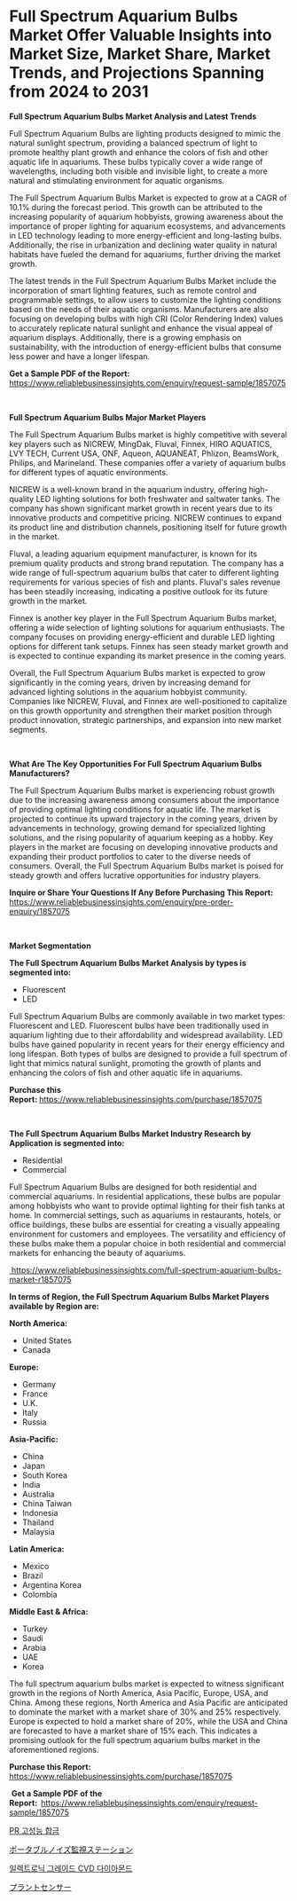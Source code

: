 <p><h1>Full Spectrum Aquarium Bulbs Market Offer Valuable Insights into Market Size, Market Share, Market Trends, and Projections Spanning from 2024 to 2031</h1></p><p><strong>Full Spectrum Aquarium Bulbs Market Analysis and Latest Trends</strong></p>
<p><p>Full Spectrum Aquarium Bulbs are lighting products designed to mimic the natural sunlight spectrum, providing a balanced spectrum of light to promote healthy plant growth and enhance the colors of fish and other aquatic life in aquariums. These bulbs typically cover a wide range of wavelengths, including both visible and invisible light, to create a more natural and stimulating environment for aquatic organisms.</p><p>The Full Spectrum Aquarium Bulbs Market is expected to grow at a CAGR of 10.1% during the forecast period. This growth can be attributed to the increasing popularity of aquarium hobbyists, growing awareness about the importance of proper lighting for aquarium ecosystems, and advancements in LED technology leading to more energy-efficient and long-lasting bulbs. Additionally, the rise in urbanization and declining water quality in natural habitats have fueled the demand for aquariums, further driving the market growth.</p><p>The latest trends in the Full Spectrum Aquarium Bulbs Market include the incorporation of smart lighting features, such as remote control and programmable settings, to allow users to customize the lighting conditions based on the needs of their aquatic organisms. Manufacturers are also focusing on developing bulbs with high CRI (Color Rendering Index) values to accurately replicate natural sunlight and enhance the visual appeal of aquarium displays. Additionally, there is a growing emphasis on sustainability, with the introduction of energy-efficient bulbs that consume less power and have a longer lifespan.</p></p>
<p><strong>Get a Sample PDF of the Report:&nbsp;</strong> <a href="https://www.reliablebusinessinsights.com/enquiry/request-sample/1857075">https://www.reliablebusinessinsights.com/enquiry/request-sample/1857075</a></p>
<p>&nbsp;</p>
<p><strong>Full Spectrum Aquarium Bulbs Major Market Players</strong></p>
<p><p>The Full Spectrum Aquarium Bulbs market is highly competitive with several key players such as NICREW, MingDak, Fluval, Finnex, HIRO AQUATICS, LVY TECH, Current USA, ONF, Aqueon, AQUANEAT, Phlizon, BeamsWork, Philips, and Marineland. These companies offer a variety of aquarium bulbs for different types of aquatic environments.</p><p>NICREW is a well-known brand in the aquarium industry, offering high-quality LED lighting solutions for both freshwater and saltwater tanks. The company has shown significant market growth in recent years due to its innovative products and competitive pricing. NICREW continues to expand its product line and distribution channels, positioning itself for future growth in the market.</p><p>Fluval, a leading aquarium equipment manufacturer, is known for its premium quality products and strong brand reputation. The company has a wide range of full-spectrum aquarium bulbs that cater to different lighting requirements for various species of fish and plants. Fluval's sales revenue has been steadily increasing, indicating a positive outlook for its future growth in the market.</p><p>Finnex is another key player in the Full Spectrum Aquarium Bulbs market, offering a wide selection of lighting solutions for aquarium enthusiasts. The company focuses on providing energy-efficient and durable LED lighting options for different tank setups. Finnex has seen steady market growth and is expected to continue expanding its market presence in the coming years.</p><p>Overall, the Full Spectrum Aquarium Bulbs market is expected to grow significantly in the coming years, driven by increasing demand for advanced lighting solutions in the aquarium hobbyist community. Companies like NICREW, Fluval, and Finnex are well-positioned to capitalize on this growth opportunity and strengthen their market position through product innovation, strategic partnerships, and expansion into new market segments.</p></p>
<p>&nbsp;</p>
<p><strong>What Are The Key Opportunities For Full Spectrum Aquarium Bulbs Manufacturers?</strong></p>
<p><p>The Full Spectrum Aquarium Bulbs market is experiencing robust growth due to the increasing awareness among consumers about the importance of providing optimal lighting conditions for aquatic life. The market is projected to continue its upward trajectory in the coming years, driven by advancements in technology, growing demand for specialized lighting solutions, and the rising popularity of aquarium keeping as a hobby. Key players in the market are focusing on developing innovative products and expanding their product portfolios to cater to the diverse needs of consumers. Overall, the Full Spectrum Aquarium Bulbs market is poised for steady growth and offers lucrative opportunities for industry players.</p></p>
<p><strong>Inquire or Share Your Questions If Any Before Purchasing This Report:</strong> <a href="https://www.reliablebusinessinsights.com/enquiry/pre-order-enquiry/1857075">https://www.reliablebusinessinsights.com/enquiry/pre-order-enquiry/1857075</a></p>
<p>&nbsp;</p>
<p><strong>Market Segmentation</strong></p>
<p><strong>The Full Spectrum Aquarium Bulbs Market Analysis by types is segmented into:</strong></p>
<p><ul><li>Fluorescent</li><li>LED</li></ul></p>
<p><p>Full Spectrum Aquarium Bulbs are commonly available in two market types: Fluorescent and LED. Fluorescent bulbs have been traditionally used in aquarium lighting due to their affordability and widespread availability. LED bulbs have gained popularity in recent years for their energy efficiency and long lifespan. Both types of bulbs are designed to provide a full spectrum of light that mimics natural sunlight, promoting the growth of plants and enhancing the colors of fish and other aquatic life in aquariums.</p></p>
<p><strong>Purchase this Report:&nbsp;</strong><a href="https://www.reliablebusinessinsights.com/purchase/1857075">https://www.reliablebusinessinsights.com/purchase/1857075</a></p>
<p>&nbsp;</p>
<p><strong>The Full Spectrum Aquarium Bulbs Market Industry Research by Application is segmented into:</strong></p>
<p><ul><li>Residential</li><li>Commercial</li></ul></p>
<p><p>Full Spectrum Aquarium Bulbs are designed for both residential and commercial aquariums. In residential applications, these bulbs are popular among hobbyists who want to provide optimal lighting for their fish tanks at home. In commercial settings, such as aquariums in restaurants, hotels, or office buildings, these bulbs are essential for creating a visually appealing environment for customers and employees. The versatility and efficiency of these bulbs make them a popular choice in both residential and commercial markets for enhancing the beauty of aquariums.</p></p>
<p><a href="https://www.reliablebusinessinsights.com/full-spectrum-aquarium-bulbs-market-r1857075">&nbsp;https://www.reliablebusinessinsights.com/full-spectrum-aquarium-bulbs-market-r1857075</a></p>
<p><strong>In terms of Region, the Full Spectrum Aquarium Bulbs Market Players available by Region are:</strong></p>
<p>
    <p> <strong> North America: </strong>
        <ul>
            <li>United States</li>
            <li>Canada</li>
        </ul>
        </p> 
    <p> <strong> Europe: </strong>
        <ul>
            <li>Germany</li>
            <li>France</li>
            <li>U.K.</li>
            <li>Italy</li>
            <li>Russia</li>
        </ul>
        </p> 
    <p> <strong> Asia-Pacific: </strong>
        <ul>
            <li>China</li>
            <li>Japan</li>
            <li>South Korea</li>
            <li>India</li>
            <li>Australia</li>
            <li>China Taiwan</li>
            <li>Indonesia</li>
            <li>Thailand</li>
            <li>Malaysia</li>
        </ul>
        </p> 
    <p> <strong> Latin America: </strong>
        <ul>
            <li>Mexico</li>
            <li>Brazil</li>
            <li>Argentina Korea</li>
            <li>Colombia</li>
        </ul>
        </p> 
    <p> <strong> Middle East & Africa: </strong>
        <ul>
            <li>Turkey</li>
            <li>Saudi</li>
            <li>Arabia</li>
            <li>UAE</li>
            <li>Korea</li>
        </ul>
    </p>
    </p>
<p><p>The full spectrum aquarium bulbs market is expected to witness significant growth in the regions of North America, Asia Pacific, Europe, USA, and China. Among these regions, North America and Asia Pacific are anticipated to dominate the market with a market share of 30% and 25% respectively. Europe is expected to hold a market share of 20%, while the USA and China are forecasted to have a market share of 15% each. This indicates a promising outlook for the full spectrum aquarium bulbs market in the aforementioned regions.</p></p>
<p><strong>Purchase this Report: </strong><a href="https://www.reliablebusinessinsights.com/purchase/1857075">https://www.reliablebusinessinsights.com/purchase/1857075</a></p>
<p>&nbsp;<strong>Get a Sample PDF of the Report:&nbsp;&nbsp;</strong><a href="https://www.reliablebusinessinsights.com/enquiry/request-sample/1857075">https://www.reliablebusinessinsights.com/enquiry/request-sample/1857075</a></p>
<p><strong></strong></p>
<p><p><a href="https://medium.com/@rowedrowe/%ED%94%84%EB%A6%AC%EB%AF%B8%EC%97%84-%ED%95%A9%EA%B8%88-%EC%8B%9C%EC%9E%A5-%EA%B7%9C%EB%AA%A8%EB%8A%94-%EA%B8%80%EB%A1%9C%EB%B2%8C-%EC%82%B0%EC%97%85%EC%97%90%EC%84%9C-%EC%B5%9C%EC%A0%81%EC%9D%98-%EB%A7%88%EC%BC%80%ED%8C%85-%EC%B1%84%EB%84%90%EC%9D%84-%EB%B3%B4%EC%97%AC%EC%A4%8D%EB%8B%88%EB%8B%A4-17a7d3fd9ae6">PR 고성능 합금</a></p><p><a href="https://medium.com/@cielostamm/%E6%90%BA%E5%B8%AF%E5%9E%8B%E9%A8%92%E9%9F%B3%E3%83%A2%E3%83%8B%E3%82%BF%E3%83%AA%E3%83%B3%E3%82%B0%E3%82%B9%E3%83%86%E3%83%BC%E3%82%B7%E3%83%A7%E3%83%B3%E5%B8%82%E5%A0%B4%E3%81%AE%E5%88%86%E6%9E%90-%E3%81%9D%E3%81%AEcagr-%E5%B8%82%E5%A0%B4%E3%82%BB%E3%82%B0%E3%83%A1%E3%83%B3%E3%83%86%E3%83%BC%E3%82%B7%E3%83%A7%E3%83%B3-%E3%81%8A%E3%82%88%E3%81%B3%E3%82%B0%E3%83%AD%E3%83%BC%E3%83%90%E3%83%AB%E7%94%A3%E6%A5%AD%E6%A6%82%E8%A6%81-078db79bf486">ポータブルノイズ監視ステーション</a></p><p><a href="https://github.com/ConstantinVon/Market-Research-Report-List-1/blob/main/7295823111739.md">일렉트로닉 그레이드 CVD 다이아몬드</a></p><p><a href="https://github.com/Sophiaard2003/Market-Research-Report-List-2/blob/main/8336516124399.md">プラントセンサー</a></p></p>